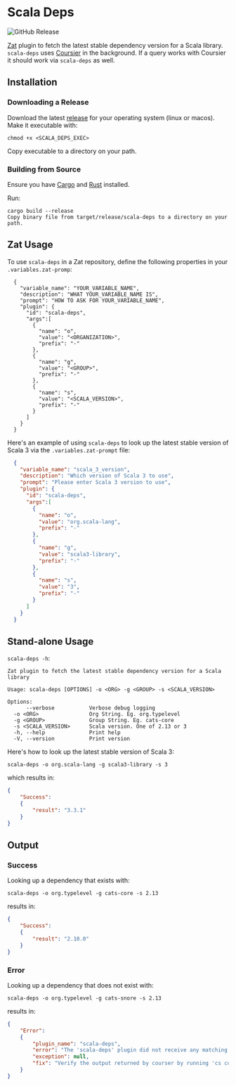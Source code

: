 # Scala Deps

![GitHub Release](https://img.shields.io/github/v/release/ssanj/scala-deps)

[Zat](https://github.com/ssanj/zat) plugin to fetch the latest stable dependency version for a Scala library. `scala-deps` uses [Coursier](https://get-coursier.io/) in the background. If a query works with Coursier it should work via `scala-deps` as well.

## Installation

### Downloading a Release

Download the latest [release](https://github.com/ssanj/scala-deps/releases) for your operating system (linux or macos).
Make it executable with:

`chmod +x <SCALA_DEPS_EXEC>`

Copy executable to a directory on your path.

### Building from Source

Ensure you have [Cargo](https://doc.rust-lang.org/cargo/getting-started/installation.html) and [Rust](https://www.rust-lang.org/) installed.

Run:

```
cargo build --release
Copy binary file from target/release/scala-deps to a directory on your path.
```


## Zat Usage

To use `scala-deps` in a Zat repository, define the following properties in your `.variables.zat-promp`:

```
  {
    "variable_name": "YOUR_VARIABLE_NAME",
    "description": "WHAT YOUR_VARIABLE_NAME IS",
    "prompt": "HOW TO ASK FOR YOUR_VARIABLE_NAME",
    "plugin": {
      "id": "scala-deps",
      "args":[
        {
          "name": "o",
          "value": "<ORGANIZATION>",
          "prefix": "-"
        },
        {
          "name": "g",
          "value": "<GROUP>",
          "prefix": "-"
        },
        {
          "name": "s",
          "value": "<SCALA_VERSION>",
          "prefix": "-"
        }
      ]
    }
  }
```

Here's an example of using `scala-deps` to look up the latest stable version of Scala 3 via the `.variables.zat-prompt` file:

```json
  {
    "variable_name": "scala_3_version",
    "description": "Which version of Scala 3 to use",
    "prompt": "Please enter Scala 3 version to use",
    "plugin": {
      "id": "scala-deps",
      "args":[
        {
          "name": "o",
          "value": "org.scala-lang",
          "prefix": "-"
        },
        {
          "name": "g",
          "value": "scala3-library",
          "prefix": "-"
        },
        {
          "name": "s",
          "value": "3",
          "prefix": "-"
        }
      ]
    }
  }
```

## Stand-alone Usage

`scala-deps -h`:

```
Zat plugin to fetch the latest stable dependency version for a Scala library

Usage: scala-deps [OPTIONS] -o <ORG> -g <GROUP> -s <SCALA_VERSION>

Options:
      --verbose           Verbose debug logging
  -o <ORG>                Org String. Eg. org.typelevel
  -g <GROUP>              Group String. Eg. cats-core
  -s <SCALA_VERSION>      Scala version. One of 2.13 or 3
  -h, --help              Print help
  -V, --version           Print version
```

Here's how to look up the latest stable version of Scala 3:

```
scala-deps -o org.scala-lang -g scala3-library -s 3
```

which results in:

```json
{
    "Success":
    {
        "result": "3.3.1"
    }
}
```

## Output

### Success

Looking up a dependency that exists with:

```
scala-deps -o org.typelevel -g cats-core -s 2.13
```

results in:

```.json
{
    "Success":
    {
        "result": "2.10.0"
    }
}
```

### Error

Looking up a dependency that does not exist with:

```
scala-deps -o org.typelevel -g cats-snore -s 2.13
```

results in:

```.json
{
    "Error":
    {
        "plugin_name": "scala-deps",
        "error": "The 'scala-deps' plugin did not receive any matching results from coursier.",
        "exception": null,
        "fix": "Verify the output returned by courser by running 'cs complete-dep org.typelevel:cats-snore_2.13:'"
    }
}
```
